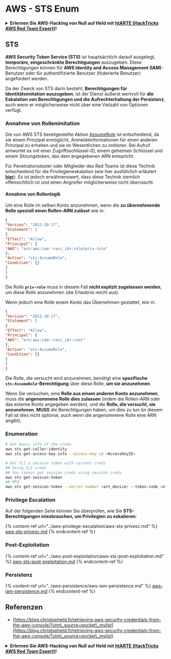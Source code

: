 # AWS - STS Enum

<details>

<summary><strong>Erlernen Sie AWS-Hacking von Null auf Held mit</strong> <a href="https://training.hacktricks.xyz/courses/arte"><strong>htARTE (HackTricks AWS Red Team Expert)</strong></a><strong>!</strong></summary>

Andere Möglichkeiten, HackTricks zu unterstützen:

* Wenn Sie Ihr **Unternehmen in HackTricks beworben sehen möchten** oder **HackTricks im PDF-Format herunterladen möchten**, überprüfen Sie die [**ABONNEMENTPLÄNE**](https://github.com/sponsors/carlospolop)!
* Holen Sie sich das [**offizielle PEASS & HackTricks-Merch**](https://peass.creator-spring.com)
* Entdecken Sie [**The PEASS Family**](https://opensea.io/collection/the-peass-family), unsere Sammlung exklusiver [**NFTs**](https://opensea.io/collection/the-peass-family)
* **Treten Sie der** 💬 [**Discord-Gruppe**](https://discord.gg/hRep4RUj7f) oder der [**Telegram-Gruppe**](https://t.me/peass) bei oder **folgen** Sie uns auf **Twitter** 🐦 [**@hacktricks\_live**](https://twitter.com/hacktricks\_live)**.**
* **Teilen Sie Ihre Hacking-Tricks, indem Sie PRs an die** [**HackTricks**](https://github.com/carlospolop/hacktricks) und [**HackTricks Cloud**](https://github.com/carlospolop/hacktricks-cloud) Github-Repositories einreichen.

</details>

## STS

**AWS Security Token Service (STS)** ist hauptsächlich darauf ausgelegt, **temporäre, eingeschränkte Berechtigungen** auszugeben. Diese Berechtigungen können für **AWS Identity and Access Management (IAM)**-Benutzer oder für authentifizierte Benutzer (föderierte Benutzer) angefordert werden.

Da der Zweck von STS darin besteht, **Berechtigungen für Identitätsimitation auszugeben**, ist der Dienst äußerst wertvoll für **die Eskalation von Berechtigungen und die Aufrechterhaltung der Persistenz**, auch wenn er möglicherweise nicht über eine Vielzahl von Optionen verfügt.

### Annahme von Rollenimitation

Die von AWS STS bereitgestellte Aktion [AssumeRole](https://docs.aws.amazon.com/STS/latest/APIReference/API\_AssumeRole.html) ist entscheidend, da sie einem Prinzipal ermöglicht, Anmeldeinformationen für einen anderen Prinzipal zu erhalten und sie im Wesentlichen zu imitieren. Bei Aufruf antwortet es mit einer Zugriffsschlüssel-ID, einem geheimen Schlüssel und einem Sitzungstoken, das dem angegebenen ARN entspricht.

Für Penetrationstester oder Mitglieder des Red Teams ist diese Technik entscheidend für die Privilegieneskalation (wie hier ausführlich erläutert [**hier**](../aws-privilege-escalation/aws-sts-privesc.md#sts-assumerole)). Es ist jedoch erwähnenswert, dass diese Technik ziemlich offensichtlich ist und einen Angreifer möglicherweise nicht überrascht.

#### Annahme von Rollenlogik

Um eine Rolle im selben Konto anzunehmen, wenn die **zu übernehmende Rolle speziell einen Rollen-ARN zulässt** wie in:
```json
{
"Version": "2012-10-17",
"Statement": [
{
"Effect": "Allow",
"Principal": {
"AWS": "arn:aws:iam::<acc_id>:role/priv-role"
},
"Action": "sts:AssumeRole",
"Condition": {}
}
]
}
```
Die Rolle **`priv-role`** muss in diesem Fall **nicht explizit zugelassen werden**, um diese Rolle anzunehmen (die Erlaubnis reicht aus).

Wenn jedoch eine Rolle einem Konto das Übernehmen gestattet, wie in:
```json
{
"Version": "2012-10-17",
"Statement": [
{
"Effect": "Allow",
"Principal": {
"AWS": "arn:aws:iam::<acc_id>:root"
},
"Action": "sts:AssumeRole",
"Condition": {}
}
]
}
```
Die Rolle, die versucht wird anzunehmen, benötigt eine **spezifische `sts:AssumeRole`-Berechtigung** über diese Rolle, **um sie anzunehmen**.

Wenn Sie versuchen, eine **Rolle aus einem anderen Konto anzunehmen**, muss die **angenommene Rolle dies zulassen** (indem die Rollen-ARN oder das externe Konto angegeben werden), und die **Rolle, die versucht, sie anzunehmen**, **MUSS** die Berechtigungen haben, um dies zu tun (in diesem Fall ist dies nicht optional, auch wenn die angenommene Rolle eine ARN angibt).

### Enumeration
```bash
# Get basic info of the creds
aws sts get-caller-identity
aws sts get-access-key-info --access-key-id <AccessKeyID>

# Get CLI a session token with current creds
## Using CLI creds
## You cannot get session creds using session creds
aws sts get-session-token
## MFA
aws sts get-session-token --serial-number <arn_device> --token-code <otp_code>
```
### Privilege Escalation

Auf der folgenden Seite können Sie überprüfen, wie Sie **STS-Berechtigungen missbrauchen, um Privilegien zu eskalieren**:

{% content-ref url="../aws-privilege-escalation/aws-sts-privesc.md" %}
[aws-sts-privesc.md](../aws-privilege-escalation/aws-sts-privesc.md)
{% endcontent-ref %}

### Post-Exploitation

{% content-ref url="../aws-post-exploitation/aws-sts-post-exploitation.md" %}
[aws-sts-post-exploitation.md](../aws-post-exploitation/aws-sts-post-exploitation.md)
{% endcontent-ref %}

### Persistenz

{% content-ref url="../aws-persistence/aws-iam-persistence.md" %}
[aws-iam-persistence.md](../aws-persistence/aws-iam-persistence.md)
{% endcontent-ref %}

## Referenzen

* [https://blog.christophetd.fr/retrieving-aws-security-credentials-from-the-aws-console/?utm\_source=pocket\_mylist](https://blog.christophetd.fr/retrieving-aws-security-credentials-from-the-aws-console/?utm\_source=pocket\_mylist)

<details>

<summary><strong>Erlernen Sie AWS-Hacking von Null auf Held mit</strong> <a href="https://training.hacktricks.xyz/courses/arte"><strong>htARTE (HackTricks AWS Red Team Expert)</strong></a><strong>!</strong></summary>

Andere Möglichkeiten, HackTricks zu unterstützen:

* Wenn Sie Ihr **Unternehmen in HackTricks beworben sehen möchten** oder **HackTricks als PDF herunterladen möchten**, überprüfen Sie die [**ABONNEMENTPLÄNE**](https://github.com/sponsors/carlospolop)!
* Holen Sie sich das [**offizielle PEASS & HackTricks-Merch**](https://peass.creator-spring.com)
* Entdecken Sie [**The PEASS Family**](https://opensea.io/collection/the-peass-family), unsere Sammlung exklusiver [**NFTs**](https://opensea.io/collection/the-peass-family)
* **Treten Sie der** 💬 [**Discord-Gruppe**](https://discord.gg/hRep4RUj7f) oder der [**Telegram-Gruppe**](https://t.me/peass) bei oder **folgen** Sie uns auf **Twitter** 🐦 [**@hacktricks\_live**](https://twitter.com/hacktricks\_live)**.**
* **Teilen Sie Ihre Hacking-Tricks, indem Sie PRs an die** [**HackTricks**](https://github.com/carlospolop/hacktricks) und [**HackTricks Cloud**](https://github.com/carlospolop/hacktricks-cloud) GitHub-Repositories einreichen.

</details>
